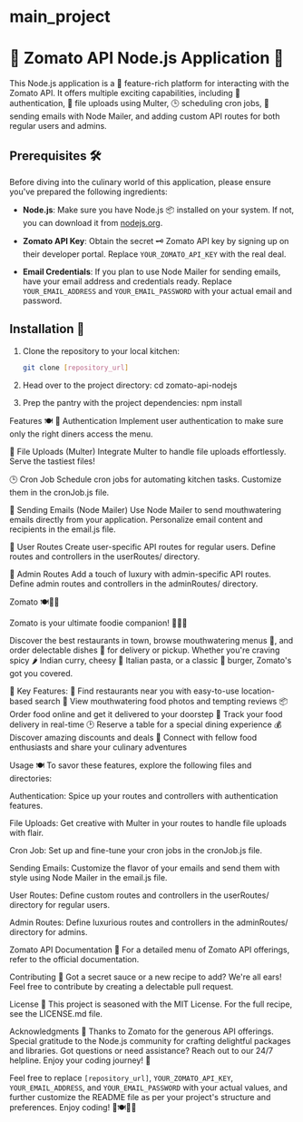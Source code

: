 # main_project
# 🍔 Zomato API Node.js Application 🍕

This Node.js application is a 🚀 feature-rich platform for interacting with the Zomato API. It offers multiple exciting capabilities, including 🌟 authentication, 📁 file uploads using Multer, 🕒 scheduling cron jobs, 📧 sending emails with Node Mailer, and adding custom API routes for both regular users and admins.

## Prerequisites 🛠️

Before diving into the culinary world of this application, please ensure you've prepared the following ingredients:

- **Node.js**: Make sure you have Node.js 📦 installed on your system. If not, you can download it from [nodejs.org](https://nodejs.org/).

- **Zomato API Key**: Obtain the secret 🗝️ Zomato API key by signing up on their developer portal. Replace `YOUR_ZOMATO_API_KEY` with the real deal.

- **Email Credentials**: If you plan to use Node Mailer for sending emails, have your email address and credentials ready. Replace `YOUR_EMAIL_ADDRESS` and `YOUR_EMAIL_PASSWORD` with your actual email and password.

## Installation 🚀

1. Clone the repository to your local kitchen:

   ```bash
   git clone [repository_url]

2. Head over to the project directory:
  cd zomato-api-nodejs

3. Prep the pantry with the project dependencies:
 npm install

 Features 🍽️
🚪 Authentication
Implement user authentication to make sure only the right diners access the menu.

📁 File Uploads (Multer)
Integrate Multer to handle file uploads effortlessly. Serve the tastiest files!

🕒 Cron Job
Schedule cron jobs for automating kitchen tasks. Customize them in the cronJob.js file.

📧 Sending Emails (Node Mailer)
Use Node Mailer to send mouthwatering emails directly from your application. Personalize email content and recipients in the email.js file.

👤 User Routes
Create user-specific API routes for regular users. Define routes and controllers in the userRoutes/ directory.

👑 Admin Routes
Add a touch of luxury with admin-specific API routes. Define admin routes and controllers in the adminRoutes/ directory.

Zomato 🍽️🥂🍰

Zomato is your ultimate foodie companion! 🍔🍕🌮

Discover the best restaurants in town, browse mouthwatering menus 📜, and order delectable dishes 🚀 for delivery or pickup. Whether you're craving spicy 🌶️ Indian curry, cheesy 🧀 Italian pasta, or a classic 🍔 burger, Zomato's got you covered.

🌟 Key Features:
📍 Find restaurants near you with easy-to-use location-based search
📸 View mouthwatering food photos and tempting reviews
📦 Order food online and get it delivered to your doorstep
🚗 Track your food delivery in real-time
🕑 Reserve a table for a special dining experience
💰 Discover amazing discounts and deals
👥 Connect with fellow food enthusiasts and share your culinary adventures

Usage 🍽️
To savor these features, explore the following files and directories:

Authentication: Spice up your routes and controllers with authentication features.

File Uploads: Get creative with Multer in your routes to handle file uploads with flair.

Cron Job: Set up and fine-tune your cron jobs in the cronJob.js file.

Sending Emails: Customize the flavor of your emails and send them with style using Node Mailer in the email.js file.

User Routes: Define custom routes and controllers in the userRoutes/ directory for regular users.

Admin Routes: Define luxurious routes and controllers in the adminRoutes/ directory for admins.

Zomato API Documentation 📖
For a detailed menu of Zomato API offerings, refer to the official documentation.

Contributing 🙌
Got a secret sauce or a new recipe to add? We're all ears! Feel free to contribute by creating a delectable pull request.

License 📜
This project is seasoned with the MIT License. For the full recipe, see the LICENSE.md file.

Acknowledgments 🙏
Thanks to Zomato for the generous API offerings.
Special gratitude to the Node.js community for crafting delightful packages and libraries.
Got questions or need assistance? Reach out to our 24/7 helpline. Enjoy your coding journey! 🍻


Feel free to replace `[repository_url]`, `YOUR_ZOMATO_API_KEY`, `YOUR_EMAIL_ADDRESS`, and `YOUR_EMAIL_PASSWORD` with your actual values, and further customize the README file as per your project's structure and preferences. Enjoy coding! 🎉🍽️👨‍🍳



